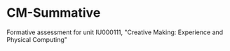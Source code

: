 # CM-Summative
Formative assessment for unit IU000111, "Creative Making: Experience and Physical Computing"
